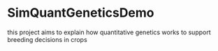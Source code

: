 # SimQuantGeneticsDemo
this project aims to explain how quantitative genetics works to support breeding decisions in crops
